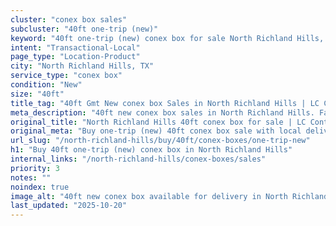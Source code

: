 ```yaml
---
cluster: "conex box sales"
subcluster: "40ft one-trip (new)"
keyword: "40ft one-trip (new) conex box for sale North Richland Hills, TX"
intent: "Transactional-Local"
page_type: "Location-Product"
city: "North Richland Hills, TX"
service_type: "conex box"
condition: "New"
size: "40ft"
title_tag: "40ft Gmt New conex box Sales in North Richland Hills | LC Container"
meta_description: "40ft new conex box sales in North Richland Hills. Fast delivery, competitive pricing. Serving conex boxes area. Quote ID: ZGA. Call (214) 524-4168 for your free quote today."
original_title: "North Richland Hills 40ft conex box for sale | LC Container"
original_meta: "Buy one-trip (new) 40ft conex box sale with local delivery in North Richland Hills, TX. LC Container — local Since 2003. Request a fast quote today."
url_slug: "/north-richland-hills/buy/40ft/conex-boxes/one-trip-new"
h1: "Buy 40ft one-trip (new) conex box in North Richland Hills"
internal_links: "/north-richland-hills/conex-boxes/sales"
priority: 3
notes: ""
noindex: true
image_alt: "40ft new conex box available for delivery in North Richland Hills"
last_updated: "2025-10-20"
---
```


<!-- TODO: Add unique city/inventory copy, images, and internal links here. -->
